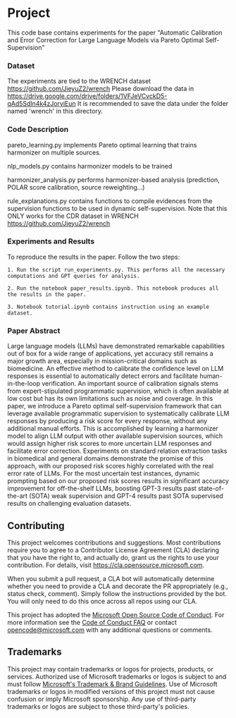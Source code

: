 # Project

This code base contains experiments for the paper "Automatic Calibration and Error Correction for Large Language Models via Pareto Optimal Self-Supervision"

### Dataset
The experiments are tied to the WRENCH dataset https://github.com/JieyuZ2/wrench
Please download the data in https://drive.google.com/drive/folders/1VFJeVCvckD5-qAd5Sdln4k4zJoryiEun 
It is recommended to save the data under the folder named 'wrench' in this directory.


### Code Description
pareto_learning.py implements Pareto optimal learning that trains harmonizer on multiple sources.

nlp_models.py contains harmonizer models to be trained

harmonizer_analysis.py performs harmonizer-based analysis (prediction, POLAR score calibration, source reweighting...)

rule_explanations.py contains functions to compile evidences from the supervision functions to be used in dynamic self-supervision. Note that this ONLY works for the CDR dataset in WRENCH https://github.com/JieyuZ2/wrench


### Experiments and Results
To reproduce the results in the paper. Follow the two steps:

    1. Run the script run_experiments.py. This performs all the necessary computations and GPT queries for analysis.
    
    2. Run the notebook paper_results.ipynb. This notebook produces all the results in the paper.
    
    3. Notebook tutorial.ipynb contains instruction using an example dataset.


### Paper Abstract
Large language models (LLMs) have demonstrated remarkable capabilities out of box for a wide range of applications, yet accuracy still remains a major growth area, especially in mission-critical domains such as biomedicine. An effective method to calibrate the confidence level on LLM responses is essential to automatically detect errors and facilitate human-in-the-loop verification. An important source of calibration signals stems from expert-stipulated programmatic supervision, which is often available at low cost but has its own limitations such as noise and coverage. In this paper, we introduce a Pareto optimal self-supervision framework that can leverage available programmatic supervision to systematically calibrate LLM responses by producing a risk score for every response, without any additional manual efforts. This is accomplished by learning a harmonizer model to align LLM output with other available supervision sources, which would assign higher risk scores to more uncertain LLM responses and facilitate error correction. Experiments on standard relation extraction tasks in biomedical and general domains demonstrate the promise of this approach, with our proposed risk scores highly correlated with the real error rate of LLMs. For the most uncertain test instances, dynamic prompting based on our proposed risk scores results in significant accuracy improvement for off-the-shelf LLMs, boosting GPT-3 results past state-of-the-art (SOTA) weak supervision and GPT-4 results past SOTA supervised results on challenging evaluation datasets.

## Contributing

This project welcomes contributions and suggestions.  Most contributions require you to agree to a
Contributor License Agreement (CLA) declaring that you have the right to, and actually do, grant us
the rights to use your contribution. For details, visit https://cla.opensource.microsoft.com.

When you submit a pull request, a CLA bot will automatically determine whether you need to provide
a CLA and decorate the PR appropriately (e.g., status check, comment). Simply follow the instructions
provided by the bot. You will only need to do this once across all repos using our CLA.

This project has adopted the [Microsoft Open Source Code of Conduct](https://opensource.microsoft.com/codeofconduct/).
For more information see the [Code of Conduct FAQ](https://opensource.microsoft.com/codeofconduct/faq/) or
contact [opencode@microsoft.com](mailto:opencode@microsoft.com) with any additional questions or comments.

## Trademarks

This project may contain trademarks or logos for projects, products, or services. Authorized use of Microsoft 
trademarks or logos is subject to and must follow 
[Microsoft's Trademark & Brand Guidelines](https://www.microsoft.com/en-us/legal/intellectualproperty/trademarks/usage/general).
Use of Microsoft trademarks or logos in modified versions of this project must not cause confusion or imply Microsoft sponsorship.
Any use of third-party trademarks or logos are subject to those third-party's policies.
